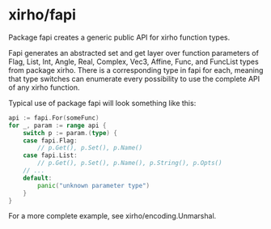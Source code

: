 # xirho/fapi

Package fapi creates a generic public API for xirho function types.

Fapi generates an abstracted set and get layer over function parameters of Flag, List, Int, Angle, Real, Complex, Vec3, Affine, Func, and FuncList types from package xirho. There is a corresponding type in fapi for each, meaning that type switches can enumerate every possibility to use the complete API of any xirho function.

Typical use of package fapi will look something like this:

```go
api := fapi.For(someFunc)
for _, param := range api {
    switch p := param.(type) {
    case fapi.Flag:
        // p.Get(), p.Set(), p.Name()
    case fapi.List:
        // p.Get(), p.Set(), p.Name(), p.String(), p.Opts()
    // ...
    default:
        panic("unknown parameter type")
    }
}
```

For a more complete example, see xirho/encoding.Unmarshal.
